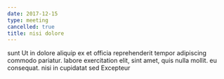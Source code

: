 ```yaml
---
date: 2017-12-15
type: meeting
cancelled: true
title: nisi dolore
---
```

sunt Ut in dolore aliquip ex et officia reprehenderit tempor adipiscing commodo pariatur. labore exercitation elit, sint amet, quis nulla mollit. eu consequat. nisi in cupidatat sed Excepteur